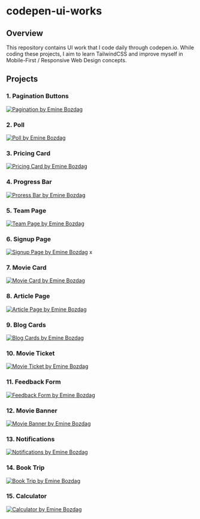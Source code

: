 # codepen-ui-works

## Overview

This repository contains UI work that I code daily through codepen.io. While coding these projects, I aim to learn TailwindCSS and improve myself in Mobile-First / Responsive Web Design concepts.

## Projects

### 1. Pagination Buttons

[![Pagination by Emine Bozdag](assets/pagination.gif)](https://codepen.io/eminebozdag/full/yLqbggX)

### 2. Poll

[![Poll by Emine Bozdag](assets/poll.gif)](https://codepen.io/eminebozdag/full/zYLwJWg)

### 3. Pricing Card

[![Pricing Card by Emine Bozdag](assets/pricing-card.gif)](https://codepen.io/eminebozdag/full/oNMwzmx)

### 4. Progress Bar

[![Proress Bar by Emine Bozdag](assets/progress-bar.gif)](https://codepen.io/eminebozdag/full/wvxeNvy)

### 5. Team Page

[![Team Page by Emine Bozdag](assets/team-page.gif)](https://codepen.io/eminebozdag/full/ZEjJBLN)

### 6. Signup Page

[![Signup Page by Emine Bozdag](assets/signup.gif)](https://codepen.io/eminebozdag/full/ZEjrbQm)
x

### 7. Movie Card

[![Movie Card by Emine Bozdag](assets/movie-card.gif)](https://codepen.io/eminebozdag/full/PoBWEvX)

### 8. Article Page

[![Article Page by Emine Bozdag](assets/article-page.gif)](https://codepen.io/eminebozdag/full/xxJOXXN)

### 9. Blog Cards

[![Blog Cards by Emine Bozdag](assets/blog-card.gif)](https://codepen.io/eminebozdag/full/rNrLREL)

### 10. Movie Ticket

[![Movie Ticket by Emine Bozdag](assets/movie-ticket.gif)](https://codepen.io/eminebozdag/full/BaPpeWg)

### 11. Feedback Form

[![Feedback Form by Emine Bozdag](assets/feedback-form.gif)](https://codepen.io/eminebozdag/full/vYagBaq)

### 12. Movie Banner

[![Movie Banner by Emine Bozdag](assets/banner.gif)](https://codepen.io/eminebozdag/full/ExpEyvJ)

### 13. Notifications

[![Notifications by Emine Bozdag](assets/notification.gif)](https://codepen.io/eminebozdag/full/ExpEqjx)

### 14. Book Trip

[![Book Trip by Emine Bozdag](assets/book-trip.gif)](https://codepen.io/eminebozdag/full/jOpxpxa)

### 15. Calculator

[![Calculator by Emine Bozdag](assets/calculator.gif)](https://codepen.io/eminebozdag/full/ExpRZxo)
